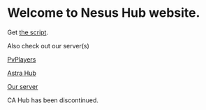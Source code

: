 # Welcome to Nesus Hub website.

Get [the script](https://github.com/mrplayzorro/NesusHub). 

Also check out our server(s)

[PvPlayers](https://discord.gg/295byeQG8j)

[Astra Hub](https://discord.gg/7pQZhFHb9U)

[Our server](https://discord.gg/YBvKXJqtSS)

CA Hub has been discontinued.
